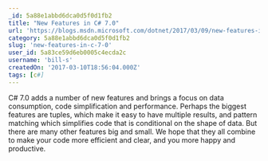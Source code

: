 ```yaml
---
_id: 5a88e1abbd6dca0d5f0d1fb2
title: "New Features in C# 7.0"
url: 'https://blogs.msdn.microsoft.com/dotnet/2017/03/09/new-features-in-c-7-0/'
category: 5a88e1abbd6dca0d5f0d1fb2
slug: 'new-features-in-c-7-0'
user_id: 5a83ce59d6eb0005c4ecda2c
username: 'bill-s'
createdOn: '2017-03-10T18:56:04.000Z'
tags: [c#]
---
```


C# 7.0 adds a number of new features and brings a focus on data consumption, code simplification and performance. Perhaps the biggest features are tuples, which make it easy to have multiple results, and pattern matching which simplifies code that is conditional on the shape of data. But there are many other features big and small. We hope that they all combine to make your code more efficient and clear, and you more happy and productive.

